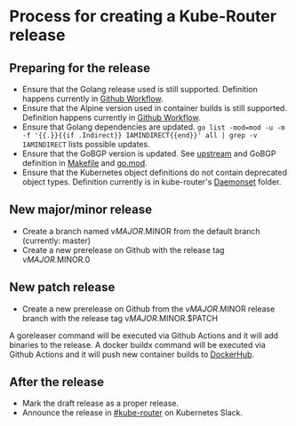 # Process for creating a Kube-Router release

## Preparing for the release
* Ensure that the Golang release used is still supported. Definition happens currently in [Github Workflow](.github/workflow/ci.yml).
* Ensure that the Alpine version used in container builds is still supported. Definition happens currently in [Github Workflow](.github/workflow/ci.yml).
* Ensure that Golang dependencies are updated. `go list -mod=mod -u -m -f '{{.}}{{if .Indirect}} IAMINDIRECT{{end}}' all | grep -v IAMINDIRECT` lists possible updates.
* Ensure that the GoBGP version is updated. See [upstream](https://github.com/osrg/gobgp/releases) and GoBGP definition in [Makefile](Makefile) and [go.mod](go.mod).
* Ensure that the Kubernetes object definitions do not contain deprecated object types. Definition currently is in kube-router's [Daemonset](daemonset) folder.

## New major/minor release
* Create a branch named v$MAJOR.$MINOR from the default branch (currently: master)
* Create a new prerelease on Github with the release tag v$MAJOR.$MINOR.0

## New patch release
* Create a new prerelease on Github from the v$MAJOR.$MINOR release branch with the release tag v$MAJOR.$MINOR.$PATCH

A goreleaser command will be executed via Github Actions and it will add binaries to the release.
A docker buildx command will be executed via Github Actions and it will push new container builds to [DockerHub](https://hub.docker.com/repository/docker/cloudnativelabs/kube-router).

## After the release
* Mark the draft release as a proper release.
* Announce the release in [#kube-router](https://app.slack.com/client/T09NY5SBT/C8DCQGTSB) on Kubernetes Slack.

